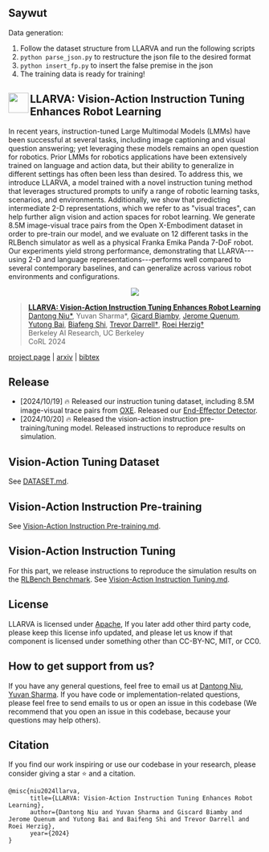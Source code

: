 ## Saywut

Data generation: 
1. Follow the dataset structure from LLARVA and run the following scripts
2. `python parse_json.py` to restructure the json file to the desired format
3. `python insert_fp.py` to insert the false premise in the json
4. The training data is ready for training!

##  <img src='./docs/logo.png' width="40" height="40" align="left"> LLARVA: Vision-Action Instruction Tuning Enhances Robot Learning

In recent years, instruction-tuned Large Multimodal Models (LMMs) have been successful at several tasks, including image captioning and visual question answering; yet leveraging these models remains an open question for robotics. Prior LMMs for robotics applications have been extensively trained on language and action data, but their ability to generalize in different settings has often been less than desired. To address this, we introduce LLARVA, a model trained with a novel instruction tuning method that leverages structured prompts to unify a range of robotic learning tasks, scenarios, and environments. Additionally, we show that predicting intermediate 2-D representations, which we refer to as "visual traces", can help further align vision and action spaces for robot learning. We generate 8.5M image-visual trace pairs from the Open X-Embodiment dataset in order to pre-train our model, and we evaluate on 12 different tasks in the RLBench simulator as well as a physical Franka Emika Panda 7-DoF robot. Our experiments yield strong performance, demonstrating that LLARVA---using 2-D and language representations---performs well compared to several contemporary baselines, and can generalize across various robot environments and configurations.
<p align="center"> <img src='docs/teaser.png' align="center" > </p>

> [**LLARVA: Vision-Action Instruction Tuning Enhances Robot Learning**](https://llarva24.github.io/)            
> [Dantong Niu*](https://scholar.google.com/citations?user=AzlUrvUAAAAJ&hl=en), Yuvan Sharma*, [Gicard Biamby](https://scholar.google.com/citations?user=s0Fof5IAAAAJ&hl=en), [Jerome Quenum](https://people.eecs.berkeley.edu/~jquenum/), [Yutong Bai](https://yutongbai.com/), [Biafeng Shi](https://bfshi.github.io/),
> [Trevor Darrell†](https://people.eecs.berkeley.edu/~trevor/), [Roei Herzig†](https://roeiherz.github.io/)      
> Berkeley AI Research, UC Berkeley    
> CoRL 2024

[project page](https://llarva24.github.io/) | [arxiv](https://arxiv.org/abs/2312.17243) | [bibtex](#citation)


## Release

- [2024/10/19] 🔥 Released our instruction tuning dataset, including 8.5M image-visual trace pairs from [OXE](https://github.com/google-deepmind/open_x_embodiment).
Released our [End-Effector Detector](https://github.com/Dantong88/Gripper_detector). 
- [2024/10/20] 🔥 Released the vision-action instruction pre-training/tuning model. Released instructions to reproduce results on simulation.



## Vision-Action Tuning Dataset
See [DATASET.md](https://github.com/Dantong88/LLARVA/blob/main/docs/DATASET.md).

## Vision-Action Instruction Pre-training
See [Vision-Action Instruction Pre-training.md](https://github.com/Dantong88/LLARVA/blob/main/docs/Vision-Action_Instruction_Pre-training.md).

## Vision-Action Instruction Tuning
For this part, we release instructions to reproduce the simulation results on the [RLBench Benchmark](https://github.com/stepjam/RLBench). See
[Vision-Action Instruction Tuning.md](https://github.com/Dantong88/LLARVA/blob/main/docs/Vision-Action_Instruction_Tuning.md).


## License
LLARVA is licensed under [Apache](LICENSE), If you later add other third party code, please keep this license info updated, and please let us know if that component is licensed under something other than CC-BY-NC, MIT, or CC0.


## How to get support from us?
If you have any general questions, feel free to email us at [Dantong Niu](mailto:bias_88@berkeley.edu), [Yuvan Sharma](mailto:yuvan@berkeley.edu). If you have code or implementation-related questions, please feel free to send emails to us or open an issue in this codebase (We recommend that you open an issue in this codebase, because your questions may help others). 

## Citation
If you find our work inspiring or use our codebase in your research, please consider giving a star ⭐ and a citation.
```
@misc{niu2024llarva,
      title={LLARVA: Vision-Action Instruction Tuning Enhances Robot Learning}, 
      author={Dantong Niu and Yuvan Sharma and Giscard Biamby and Jerome Quenum and Yutong Bai and Baifeng Shi and Trevor Darrell and Roei Herzig},
      year={2024}
}
```



